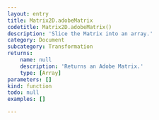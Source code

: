 ```yaml
---
layout: entry
title: Matrix2D.adobeMatrix
codetitle: Matrix2D.adobeMatrix()
description: 'Slice the Matrix into an array.'
category: Document
subcategory: Transformation
returns:
    name: null
    description: 'Returns an Adobe Matrix.'
    type: [Array]
parameters: []
kind: function
todo: null
examples: []

---
```

